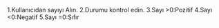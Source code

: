 1.Kullanıcıdan sayıyı Alın.
2.Durumu kontrol edin.
3.Sayı >0:Pozitif
4.Sayı <0:Negatif
5.Sayı =0:Sıfır